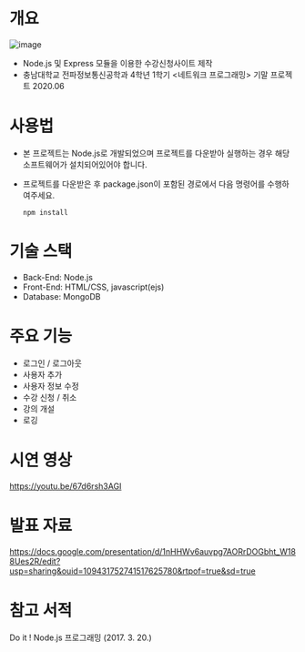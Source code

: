 # 개요

![image](https://user-images.githubusercontent.com/92344242/150626095-e662c102-c1fe-44f6-8960-1b5914fdbead.png)

- Node.js 및 Express 모듈을 이용한 수강신청사이트 제작
- 충남대학교 전파정보통신공학과 4학년 1학기 <네트워크 프로그래밍> 기말 프로젝트 2020.06

# 사용법
- 본 프로젝트는 Node.js로 개발되었으며 프로젝트를 다운받아 실행하는 경우 해당 소프트웨어가 설치되어있어야 합니다.
- 프로젝트를 다운받은 후 package.json이 포함된 경로에서 다음 명령어를 수행하여주세요.
       
      npm install


# 기술 스택
- Back-End: Node.js
- Front-End: HTML/CSS, javascript(ejs)
- Database: MongoDB

# 주요 기능
- 로그인 / 로그아웃
- 사용자 추가
- 사용자 정보 수정
- 수강 신청 / 취소
- 강의 개설
- 로깅

# 시연 영상
https://youtu.be/67d6rsh3AGI

# 발표 자료
https://docs.google.com/presentation/d/1nHHWv6auvpg7AORrDOGbht_W188Ues2R/edit?usp=sharing&ouid=109431752741517625780&rtpof=true&sd=true

# 참고 서적
Do it ! Node.js 프로그래밍 (2017. 3. 20.)

